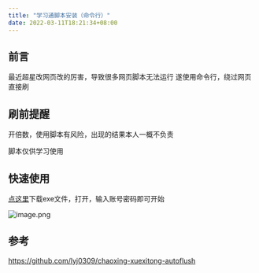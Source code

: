 ```yaml
---
title: "学习通脚本安装（命令行）"
date: 2022-03-11T18:21:34+08:00
---
```



## 前言
最近超星改网页改的厉害，导致很多网页脚本无法运行
遂使用命令行，绕过网页直接刷

## 刷前提醒
开倍数，使用脚本有风险，出现的结果本人一概不负责

脚本仅供学习使用


## 快速使用

[点这里](https://fakev.lanzouv.com/iVwDJ01bpwlg)下载exe文件，打开，输入账号密码即可开始

![image.png](https://tva1.sinaimg.cn/large/0077qBLuly1h064bey4uvj30nx0gi7an.jpg)



## 参考
<https://github.com/lyj0309/chaoxing-xuexitong-autoflush>


